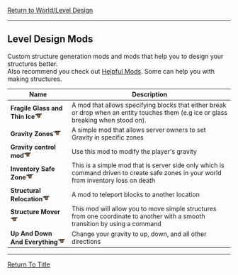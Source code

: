 [Return to World/Level Design](../world_level_design.md#World/Level-Design)

----
## Level Design Mods

Сustom structure generation mods and mods that help you to design your structures better.<br>Also recommend you check out [Helpful Mods](../useful_utilities/helpful_mods.md). Some can help you with making structures.

| Name                                                                                                                                 | Description                                                                                                                                          |
| ------------------------------------------------------------------------------------------------------------------------------------ | ---------------------------------------------------------------------------------------------------------------------------------------------------- |
| **Fragile Glass and Thin Ice**[![](/images/curseforge.png)](https://www.curseforge.com/minecraft/mc-mods/fragile-glass-and-thin-ice) | A mod that allows specifying blocks that either break or drop when an entity touches them (e.g ice or glass breaking when stood on).                 |
| **Gravity Zones**[![](/images/curseforge.png)](https://www.curseforge.com/minecraft/mc-mods/gravity-zones)                           | A simple mod that allows server owners to set Gravity in specific zones                                                                              |
| **Gravity control mod**[![](/images/curseforge.png)](https://www.curseforge.com/minecraft/mc-mods/gravity-control-mod)               | Use this mod to modify the player's gravity                                                                                                          |
| **Inventory Safe Zone**[![](/images/curseforge.png)](https://www.curseforge.com/minecraft/mc-mods/inventory-safe-zone)               | This is a simple mod that is server side only which is command driven to create safe zones in your world from inventory loss on death                |
| **Structural Relocation**[![](/images/curseforge.png)](https://www.curseforge.com/minecraft/mc-mods/structural-relocation)           | A mod to teleport blocks to another location                                                                                                         |
| **Structure Mover**[![](/images/curseforge.png)](https://www.curseforge.com/minecraft/mc-mods/structure-mover-1-12-2)                | This mod will allow you to move simple structures from one coordinate to another with a smooth transition by using a command                         |
| **Up And Down And Everything**[![](/images/curseforge.png)](https://www.curseforge.com/minecraft/mc-mods/up-and-down-and-everything) | Change your gravity to up, down, and all other directions                                                                                            |

----
[Return To Title](#Level-Design-Mods)